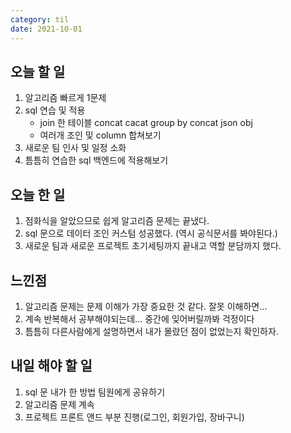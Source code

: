 ```yaml
---
category: til
date: 2021-10-01
---
```


## 오늘 할 일

1. 알고리즘 빠르게 1문제
2. sql 연습 및 적용
   - join 한 테이블 concat cacat group by concat json obj
   - 여러개 조인 및 column 합쳐보기
3. 새로운 팀 인사 및 일정 소화
4. 틈틈히 연습한 sql 백엔드에 적용해보기

## 오늘 한 일

1. 점화식을 알았으므로 쉽게 알고리즘 문제는 끝냈다.
2. sql 문으로 데이터 조인 커스텀 성공했다. (역시 공식문서를 봐야된다.)
3. 새로운 팀과 새로운 프로젝트 초기세팅까지 끝내고 역할 분담까지 했다.

## 느낀점

1. 알고리즘 문제는 문제 이해가 가장 중요한 것 같다. 잘못 이해하면...
2. 계속 반복해서 공부해야되는데... 중간에 잊어버릴까봐 걱정이다
3. 틈틈히 다른사람에게 설명하면서 내가 몰랐던 점이 없었는지 확인하자.

## 내일 해야 할 일

1. sql 문 내가 한 방법 팀원에게 공유하기
2. 알고리즘 문제 계속
3. 프로젝트 프론트 앤드 부분 진행(로그인, 회원가입, 장바구니)

